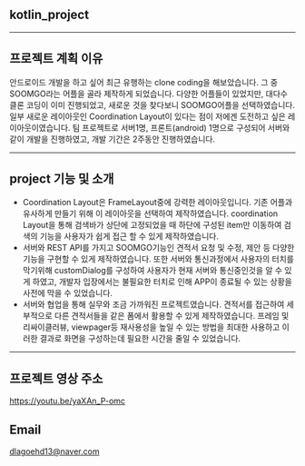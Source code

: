 ## kotlin_project
------
## 프로젝트 계획 이유
안드로이드 개발을 하고 싶어 최근 유행하는 clone coding을 해보았습니다. 그 중 SOOMGO라는 어플을 골라 제작하게 되었습니다. 다양한 어플들이 있었지만, 대다수 클론 코딩이 이미 진행되었고, 새로운 것을 찾다보니 SOOMGO어플을 선택하였습니다. 일부 새로운 레이아웃인 Coordination Layout이 있다는 점이 저에겐 도전하고 싶은 레이아웃이였습니다. 
팀 프로젝트로 서버1명, 프론트(android) 1명으로 구성되어 서버와 같이 개발을 진행하였고, 개발 기간은 2주동안 진행하였습니다. 

------
## project 기능 및 소개
* Coordination Layout은 FrameLayout중에 강력한 레이아웃입니다. 기존 어플과 유사하게 만들기 위해 이 레이아웃을 선택하여 제작하였습니다. coordination Layout을 통해 검색바가 상단에 고정되었을 때  하단에 구성된 item만 이동하여 검색의 기능을 사용자가 쉽게 접근 할 수 있게 제작하였습니다. 
* 서버와 REST API를 가지고 SOOMGO기능인 견적서 요청 및 수정, 제안 등 다양한 기능을 구현할 수 있게 제작하였습니다. 또한 서버와 통신과정에서 사용자의 터치를 막기위해 customDialog를 구성하여 사용자가 현재 서버와 통신중인것을 알 수 있게 하였고, 개발자 입장에서는 불필요한 터치로 인해 APP이 종료될 수 있는 상황을 사전에 막을 수 있었습니다.
* 서버와 협업을 통해 실무와 조금 가까워진 프로젝트였습니다. 견적서를 접근하여 세부적으로 다른 견적서들을 같은 폼에서 활용할 수 있게 제작하였습니다. 프레임 및 리싸이클러뷰, viewpager등 재사용성을 높일 수 있는 방법을 최대한 사용하고 이러한 결과로 화면을 구성하는데 필요한 시간을 줄일 수 있었습니다.

------
## 프로젝트 영상 주소
https://youtu.be/yaXAn_P-omc

## Email
dlagoehd13@naver.com
